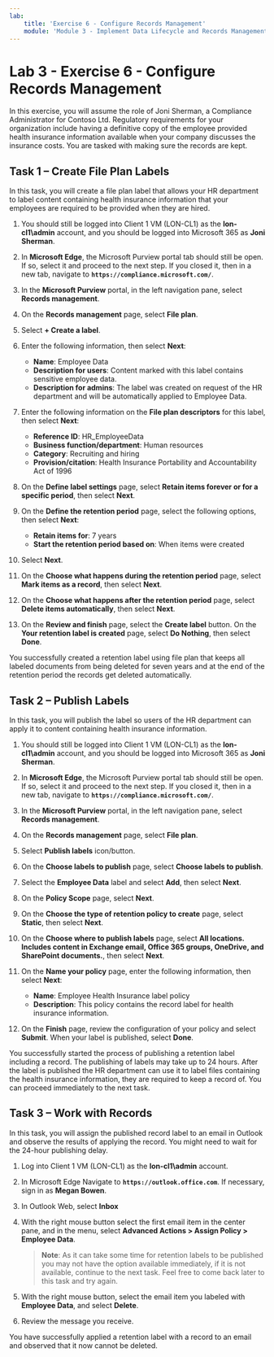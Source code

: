 ```yaml
---
lab:
    title: 'Exercise 6 - Configure Records Management'
    module: 'Module 3 - Implement Data Lifecycle and Records Management'
---
```


# Lab 3 - Exercise 6 - Configure Records Management

In this exercise, you will assume the role of Joni Sherman, a Compliance Administrator for Contoso Ltd. Regulatory requirements for your organization include having a definitive copy of the employee provided health insurance information available when your company discusses the insurance costs. You are tasked with making sure the records are kept.

## Task 1 – Create File Plan Labels

In this task, you will create a file plan label that allows your HR department to label content containing health insurance information that your employees are required to be provided when they are hired.

1. You should still be logged into Client 1 VM (LON-CL1) as the **lon-cl1\admin** account, and you should be logged into Microsoft 365 as **Joni Sherman**.

1. In **Microsoft Edge**, the Microsoft Purview portal tab should still be open. If so, select it and proceed to the next step. If you closed it, then in a new tab, navigate to **`https://compliance.microsoft.com/`**.

1. In the **Microsoft Purview** portal, in the left navigation pane, select **Records management**.

1. On the **Records management** page, select **File plan**.

1. Select **+ Create a label**.

1. Enter the following information, then select **Next**:

    - **Name**: Employee Data
    - **Description for users**: Content marked with this label contains sensitive employee data.
    - **Description for admins**: The label was created on request of the HR department and will be automatically applied to Employee Data.

1. Enter the following information on the **File plan descriptors** for this label, then select **Next**:

    - **Reference ID**: HR_EmployeeData
    - **Business function/department**: Human resources
    - **Category**: Recruiting and hiring
    - **Provision/citation**: Health Insurance Portability and Accountability Act of 1996

1. On the **Define label settings** page, select **Retain items forever or for a specific period**, then select **Next**.

1. On the **Define the retention period** page, select the following options, then select **Next**:

    - **Retain items for**: 7 years
    - **Start the retention period based on**: When items were created

1. Select **Next**.

1. On the **Choose what happens during the retention period** page, select **Mark items as a record**, then select **Next**.

1. On the **Choose what happens after the retention period** page, select **Delete items automatically**, then select **Next**.

1. On the **Review and finish** page, select the **Create label** button.  On the **Your retention label is created** page, select **Do Nothing**, then select **Done**.

You successfully created a retention label using file plan that keeps all labeled documents from being deleted for seven years and at the end of the retention period the records get deleted automatically.

## Task 2 – Publish Labels

In this task, you will publish the label so users of the HR department can apply it to content containing health insurance information.

1. You should still be logged into Client 1 VM (LON-CL1) as the **lon-cl1\admin** account, and you should be logged into Microsoft 365 as **Joni Sherman**.

1. In **Microsoft Edge**, the Microsoft Purview portal tab should still be open. If so, select it and proceed to the next step. If you closed it, then in a new tab, navigate to **`https://compliance.microsoft.com/`**.

1. In the **Microsoft Purview** portal, in the left navigation pane, select **Records management**.

1. On the **Records management** page, select **File plan**.

1. Select **Publish labels** icon/button.

1. On the **Choose labels to publish** page, select **Choose labels to publish**.

1. Select the **Employee Data** label and select **Add**, then select **Next**.

1. On the **Policy Scope** page, select **Next**.

1. On the **Choose the type of retention policy to create** page, select **Static**, then select **Next**.

1. On the **Choose where to publish labels** page, select **All locations. Includes content in Exchange email, Office 365 groups, OneDrive, and SharePoint documents.**, then select **Next**.

1. On the **Name your policy** page, enter the following information, then select **Next**:

    - **Name**: Employee Health Insurance label policy
    - **Description**: This policy contains the record label for health insurance information.

1. On the **Finish** page, review the configuration of your policy and select **Submit**.  When your label is published, select **Done**.

You successfully started the process of publishing a retention label including a record. The publishing of labels may take up to 24 hours. After the label is published the HR department can use it to label files containing the health insurance information, they are required to keep a record of.  You can proceed immediately to the next task.

## Task 3 – Work with Records

In this task, you will assign the published record label to an email in Outlook and observe the results of applying the record. You might need to wait for the 24-hour publishing delay.

1. Log into Client 1 VM (LON-CL1) as the **lon-cl1\admin** account.

1. In Microsoft Edge Navigate to **`https://outlook.office.com`**. If necessary, sign in as **Megan Bowen**.

1. In Outlook Web, select **Inbox**

1. With the right mouse button select the first email item in the center pane, and in the menu, select **Advanced Actions > Assign Policy > Employee Data**.

    >**Note**: As it can take some time for retention labels to be published you may not have the option available immediately, if it is not available, continue to the next task. Feel free to come back later to this task and try again.

1. With the right mouse button, select the email item you labeled with **Employee Data**, and select **Delete**.

1. Review the message you receive.

You have successfully applied a retention label with a record to an email and observed that it now cannot be deleted.
